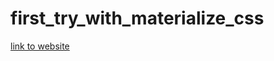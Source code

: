 # first_try_with_materialize_css


 <a href="https://monstermahi982.github.io/first_try_with_materialize_css/index.html" target="_blank">link to website</a>
